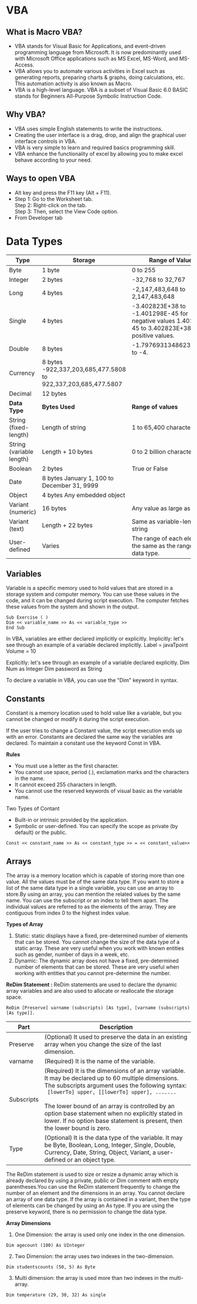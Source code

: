 # VBA

## What is Macro VBA?
- VBA stands for Visual Basic for Applications, and event-driven programming language from Microsoft. It is now predominantly used with Microsoft Office applications such as MS Excel, MS-Word, and MS-Access.
- VBA allows you to automate various activities in Excel such as generating reports, preparing charts & graphs, doing calculations, etc. This automation activity is also known as Macro.
- VBA is a high-level language. VBA is a subset of Visual Basic 6.0 BASIC stands for Beginners All-Purpose Symbolic Instruction Code.

## Why VBA?
- VBA uses simple English statements to write the instructions.
- Creating the user interface is a drag, drop, and align the graphical user interface controls in VBA.
- VBA is very simple to learn and required basics programming skill.
- VBA enhance the functionality of excel by allowing you to make excel behave according to your need.

## Ways to open VBA
- Alt key and press the F11 key (Alt + F11).
- Step 1: Go to the Worksheet tab. <br> Step 2: Right-click on the tab.<br>Step 3: Then, select the View Code option.
- From Developer tab


# Data Types

| Type |Storage | Range of Values | 
| --- | --- | --- |
| Byte	| 1 byte | 0 to 255 | 
| Integer | 2 bytes | -32,768 to 32,767| 
| Long | 	4 bytes | -2,147,483,648 to 2,147,483,648 | 
| Single | 	4 bytes | -3.402823E+38 to -1.401298E-45 for negative values 1.401298E-45 to 3.402823E+38 for positive values. | 
| Double | 	8 bytes | -1.79769313486232e+308 to -4. | 94065645841247E-324 for negative values 4.94065645841247E-324 to 1.79769313486232e+308 for positive values. | 
| Currency | 	8 bytes	-922,337,203,685,477.5808 to 922,337,203,685,477.5807| 
| Decimal  |  12 bytes | | 
| **Data Type** | **Bytes Used** | **Range of values** |
| String (fixed-length) | Length of string | 1 to 65,400 characters | 
| String (variable length) | Length + 10 bytes| 0 to 2 billion characters| 
| Boolean| 2 bytes| True or False | 
| Date| 8 bytes	January 1, 100 to December 31, 9999 | 
| Object| 4 bytes	Any embedded object | 
| Variant (numeric)| 16 bytes| Any value as large as double| 
| Variant (text)| Length + 22 bytes| Same as variable-length string| 
|  User-defined | Varies| The range of each element is the same as the range of its data type. | 

## Variables

Variable is a specific memory used to hold values that are stored in a storage system and computer memory. You can use these values in the code, and it can be changed during script execution. The computer fetches these values from the system and shown in the output.
```
Sub Exercise ( )  
Dim << variable_name >> As << variable_type >>  
End Sub  
```
In VBA, variables are either declared implicitly or explicitly.
Implicitly: let's see through an example of a variable declared implicitly.
Label = javaTpoint
Volume = 10

Explicitly: let's see through an example of a variable declared explicitly.
Dim Num as Integer
Dim password as String

To declare a variable in VBA, you can use the "Dim" keyword in syntax.

## Constants

Constant is a memory location used to hold value like a variable, but you cannot be changed or modify it during the script execution.

If the user tries to change a Constant value, the script execution ends up with an error. Constants are declared the same way the variables are declared. To maintain a constant use the keyword Const in VBA.

**Rules**
- You must use a letter as the first character.
- You cannot use space, period (.), exclamation marks and the characters in the name.
- It cannot exceed 255 characters in length.
- You cannot use the reserved keywords of visual basic as the variable name.

Two Types of Contant
- Built-in or intrinsic provided by the application.
- Symbolic or user-defined.
You can specify the scope as private (by default) or the public.

```
Const << constant_name >> As << constant_type >> = << constant_value>>  
```

## Arrays

The array is a memory location which is capable of storing more than one value. All the values must be of the same data type. If you want to store a list of the same data type in a single variable, you can use an array to store.By using an array, you can mention the related values by the same name. You can use the subscript or an index to tell them apart. The individual values are referred to as the elements of the array. They are contiguous from index 0 to the highest index value.

**Types of Array**
1. Static: static displays have a fixed, pre-determined number of elements that can be stored. You cannot change the size of the data type of a static array. These are very useful when you work with known entities such as gender, number of days in a week, etc.
2. Dynamic: The dynamic array does not have a fixed, pre-determined number of elements that can be stored. These are very useful when working with entities that you cannot pre-determine the number.

**ReDim Statement :** ReDim statements are used to declare the dynamic array variables and are also used to allocate or reallocate the storage space.
```
ReDim [Preserve] varname (subscripts) [As type], [varname (subscripts) [As type]].  
```

| Part | Description |
| --- | --- |
|Preserve | (Optional) It used to preserve the data in an existing array when you change the size of the last dimension.
| varname |(Required) It is the name of the variable.
| Subscripts |(Required) It is the dimensions of an array variable. It may be declared up to 60 multiple dimensions. The subscripts argument uses the following syntax:<br><code> [lowerTo] upper, [[lowerTo] upper], ....... </code> <br> The lower bound of an array is controlled by an option base statement when no explicitly stated in lower. If no option base statement is present, then the lower bound is zero. |
| Type | (Optional) It is the data type of the variable. It may be Byte, Boolean, Long, Integer, Single, Double, Currency, Date, String, Object, Variant, a user-defined or an object type. | 

The ReDim statement is used to size or resize a dynamic array which is already declared by using a private, public or Dim comment with empty parentheses.You can use the ReDim statement frequently to change the number of an element and the dimensions in an array. You cannot declare an array of one data type. If the array is contained in a variant, then the type of elements can be changed by using an As type. If you are using the preserve keyword, there is no permission to change the data type.

**Array Dimensions**
1. One Dimension: the array is used only one index in the one dimension.
```
Dim agecount (100) As UInteger
```
2. Two Dimension: the array uses two indexes in the two-dimension.
```
Dim studentscounts (50, 5) As Byte
```
3. Multi dimension: the array is used more than two indexes in the multi-array.
```
Dim temperature (29, 30, 32) As single
```